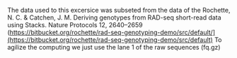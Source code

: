 The data used to this excersice was subseted from the data of the Rochette, N. C. & Catchen, J. M. Deriving genotypes from RAD-seq short-read data using Stacks. Nature Protocols 12, 2640–2659 (https://bitbucket.org/rochette/rad-seq-genotyping-demo/src/default/](https://bitbucket.org/rochette/rad-seq-genotyping-demo/src/default)
To agilize the computing we just use the lane 1 of the raw sequences (fq.gz)

